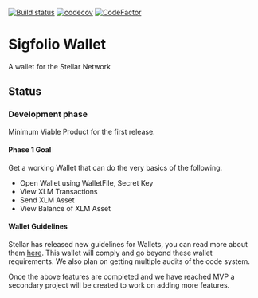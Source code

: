[![Build status](https://ci.appveyor.com/api/projects/status/fmd74m78vh0prv8q?svg=true)](https://ci.appveyor.com/project/elucidsoft/sigfoliowallet)
[![codecov](https://codecov.io/gh/elucidsoft/sigfoliowallet/branch/master/graph/badge.svg)](https://codecov.io/gh/elucidsoft/sigfoliowallet)
[![CodeFactor](https://www.codefactor.io/repository/github/elucidsoft/sigfoliowallet/badge)](https://www.codefactor.io/repository/github/elucidsoft/sigfoliowallet)

# Sigfolio Wallet
A wallet for the Stellar Network

## Status
### Development phase

Minimum Viable Product for the first release.

#### Phase 1 Goal
Get a working Wallet that can do the very basics of the following.

- Open Wallet using WalletFile, Secret Key
- View XLM Transactions
- Send XLM Asset
- View Balance of XLM Asset

#### Wallet Guidelines
Stellar has released new guidelines for Wallets, you can read more about them [here](
https://www.stellar.org/lumens/wallets/wallet-listing-guidelines/#completeguidelines).  This wallet will comply and go beyond these wallet requirements.  We also plan on getting multiple audits of the code system. 


Once the above features are completed and we have reached MVP a secondary project will be created to work on adding more features.


